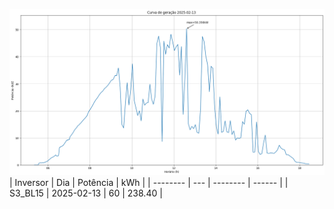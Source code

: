 ![My Image](13_02_2025-S3_BL15.png)
| Inversor | Dia | Potência | kWh    |
| -------- | --- | -------- | ------ |
| S3_BL15       | 2025-02-13  | 60       | 238.40 |
